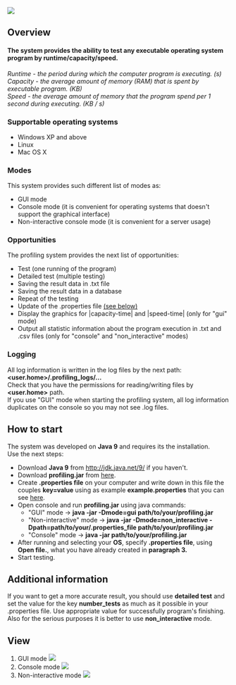 ![](https://cloud.githubusercontent.com/assets/15519803/24955260/57217880-1f8b-11e7-8425-1ef022f4c7ae.jpg)
## **Overview**
#### **The system provides the ability to test any executable operating system program by runtime/capacity/speed.**
*Runtime - the period during which the computer program is executing. (s)*<br />
*Capacity - the average amount of memory (RAM) that is spent by executable program. (KB)*<br />
*Speed - the average amount of memory that the program spend per 1 second during executing. (KB / s)*<br />

### Supportable operating systems
* Windows XP and above
* Linux
* Mac OS X

### Modes
This system provides such different list of modes as:
* GUI mode
* Console mode (it is convenient for operating systems that doesn't support the graphical interface)
* Non-interactive console mode (it is convenient for a server usage)

### Opportunities
The profiling system provides the next list of opportunities:
* Test (one running of the program)
* Detailed test (multiple testing)
* Saving the result data in .txt file
* Saving the result data in a database
* Repeat of the testing
* Update of the .properties file [(see below)](#how-to-start)
* Display the graphics for |capacity-time| and |speed-time| (only for "gui" mode)
* Output all statistic information about the program execution in .txt and .csv files (only for "console" and "non_interactive" modes)


### Logging
All log information is written in the log files by the next path: **<user.home>/.profiling_logs/...<br />**
Check that you have the permissions for reading/writing files by **<user.home>** path.<br/>
If you use "GUI" mode when starting the profiling system, all log information duplicates on the console so you may not see .log files.


## How to start
The system was developed on **Java 9** and requires its the installation. <br/>
Use the next steps:
* Download **Java 9** from http://jdk.java.net/9/ if you haven't.
* Download **profiling.jar** from [here](https://github.com/tuxarb/profiling/blob/master/profiling.jar).
* Create **.properties file** on your computer and write down in this file the couples **key=value** using as example **example.properties** that you can see [here](https://github.com/tuxarb/profiling/blob/master/example.properties).
* Open console and run __profiling.jar__ using java commands:
    * "GUI" mode -> **java -jar -Dmode=gui path/to/your/profiling.jar**
    * "Non-interactive" mode -> **java -jar -Dmode=non_interactive -Dpath=path/to/your/.properties_file path/to/your/profiling.jar**
    * "Console" mode -> **java -jar path/to/your/profiling.jar**
* After running and selecting your __OS__, specify __.properties file__, using __Open file.__, what you have already created in __paragraph 3.__
* Start testing.


## Additional information
If you want to get a more accurate result, you should use **detailed test** and set the value for the key **number_tests** as much as it possible in your .properties file. Use appropriate value for successfully program's finishing. <br />
Also for the serious purposes it is better to use **non_interactive** mode.

## View
1) GUI mode ![](https://user-images.githubusercontent.com/15519803/57470461-8b09a400-7291-11e9-9b73-b407aa0a190e.gif)
2) Console mode ![](https://user-images.githubusercontent.com/15519803/57476959-594c0980-72a0-11e9-9e04-33c2bc0979ae.gif)
3) Non-interactive mode ![](https://user-images.githubusercontent.com/15519803/57475682-792dfe00-729d-11e9-8bb2-8e98f8a1f45a.png)
